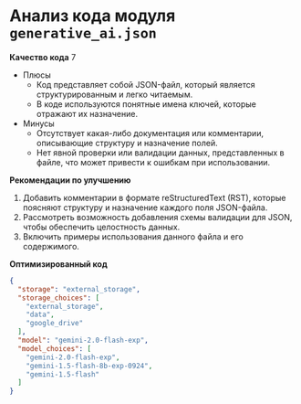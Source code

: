 # Анализ кода модуля `generative_ai.json`

**Качество кода**
7
- Плюсы
    - Код представляет собой JSON-файл, который является структурированным и легко читаемым.
    - В коде используются понятные имена ключей, которые отражают их назначение.
- Минусы
    - Отсутствует какая-либо документация или комментарии, описывающие структуру и назначение полей.
    - Нет явной проверки или валидации данных, представленных в файле, что может привести к ошибкам при использовании.

**Рекомендации по улучшению**
1.  Добавить комментарии в формате reStructuredText (RST), которые поясняют структуру и назначение каждого поля JSON-файла.
2.  Рассмотреть возможность добавления схемы валидации для JSON, чтобы обеспечить целостность данных.
3.  Включить примеры использования данного файла и его содержимого.

**Оптимизированный код**
```json
{
  "storage": "external_storage",
  "storage_choices": [
    "external_storage",
    "data",
    "google_drive"
  ],
  "model": "gemini-2.0-flash-exp",
  "model_choices": [
    "gemini-2.0-flash-exp",
    "gemini-1.5-flash-8b-exp-0924",
    "gemini-1.5-flash"
  ]
}
```